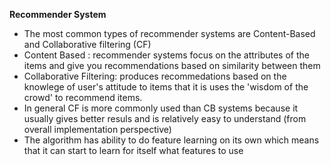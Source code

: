 **Recommender System**
- The most common types of recommender systems are Content-Based and Collaborative filtering (CF)
- Content Based : recommender systems focus on the attributes of the items and give you recommendations based on similarity between them
- Collaborative Filtering: produces recommedations based on the knowlege of user's attitude to items that it is uses the 'wisdom of the crowd' to recommend items.
- In general CF is more commonly used than CB systems because it usually gives better resuls and is relatively easy to understand (from overall implementation perspective)
- The algorithm has ability to do feature learning on its own which means that it can start to learn for itself what features to use 
